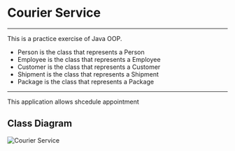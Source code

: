 # Courier Service

------------------------------------------------------------------------
This is a practice exercise of Java OOP.
- Person is the class that represents a Person
- Employee is the class that represents a Employee
- Customer is the class that represents a Customer
- Shipment is the class that represents a Shipment
- Package is the class that represents a Package
------------------------------------------------------------------------

This application allows shcedule appointment

## Class Diagram

![Courier Service](https://user-images.githubusercontent.com/68924563/219548031-d7cf58f7-b517-4a4f-b7c4-561909c54d04.jpg)
